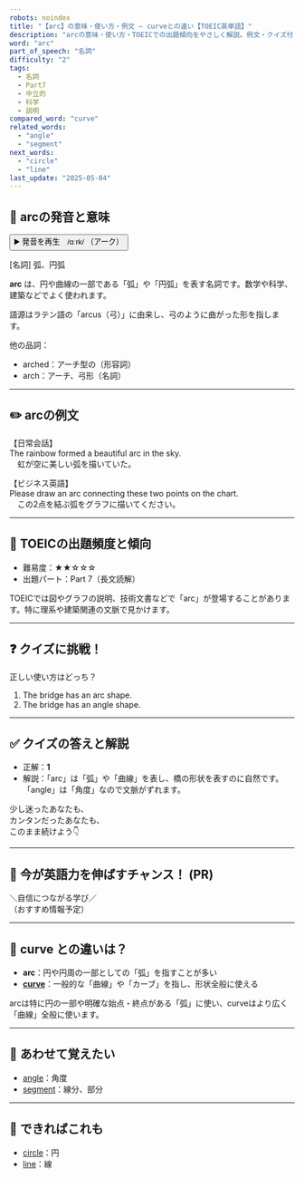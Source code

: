 ```yaml
---
robots: noindex
title: "【arc】の意味・使い方・例文 ― curveとの違い【TOEIC英単語】"
description: "arcの意味・使い方・TOEICでの出題傾向をやさしく解説。例文・クイズ付きでcurveとの違いもわかりやすく学べます。"
word: "arc"
part_of_speech: "名詞"
difficulty: "2"
tags:
  - 名詞
  - Part7
  - 中立的
  - 科学
  - 説明
compared_word: "curve"
related_words:
  - "angle"
  - "segment"
next_words:
  - "circle"
  - "line"
last_update: "2025-05-04"
---
```


## 🔰 arcの発音と意味

<button class="play-audio" onclick="playTTS('arc')">
  <span class="play-audio-main">
    ▶️ 発音を再生　/ɑːrk/
  </span>
  <span class="play-audio-sub">
    （アーク）
  </span>
</button>

[名詞] 弧、円弧

**arc** は、円や曲線の一部である「弧」や「円弧」を表す名詞です。数学や科学、建築などでよく使われます。

語源はラテン語の「arcus（弓）」に由来し、弓のように曲がった形を指します。

他の品詞：  
- arched：アーチ型の（形容詞）
- arch：アーチ、弓形（名詞）

---

## ✏️ arcの例文

【日常会話】  
The rainbow formed a beautiful arc in the sky.  
　虹が空に美しい弧を描いていた。

【ビジネス英語】  
Please draw an arc connecting these two points on the chart.  
　この2点を結ぶ弧をグラフに描いてください。

---

## 🎯 TOEICの出題頻度と傾向

- 難易度：★★☆☆☆
- 出題パート：Part 7（長文読解）

TOEICでは図やグラフの説明、技術文書などで「arc」が登場することがあります。特に理系や建築関連の文脈で見かけます。

---

## ❓ クイズに挑戦！

正しい使い方はどっち？

1. The bridge has an arc shape.  
2. The bridge has an angle shape.

---

## ✅ クイズの答えと解説

- 正解：**1**
- 解説：「arc」は「弧」や「曲線」を表し、橋の形状を表すのに自然です。「angle」は「角度」なので文脈がずれます。

少し迷ったあなたも、  
カンタンだったあなたも、  
このまま続けよう👇️

---

## 🚀 今が英語力を伸ばすチャンス！ (PR)

<div class="info-center">
＼自信につながる学び／<br>  
（おすすめ情報予定）
</div>

---

## 🤔  curve との違いは？

- **arc**：円や円周の一部としての「弧」を指すことが多い
- **[curve](/curve)**：一般的な「曲線」や「カーブ」を指し、形状全般に使える

arcは特に円の一部や明確な始点・終点がある「弧」に使い、curveはより広く「曲線」全般に使います。

---

## 🧩 あわせて覚えたい

- [angle](/angle)：角度
- [segment](/segment)：線分、部分

---

## 📖 できればこれも

- [circle](/circle)：円
- [line](/line)：線

<!-- cvid: aid00_bid18 -->

